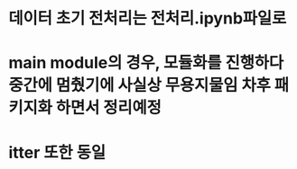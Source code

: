 # 데이터 초기 전처리는 전처리.ipynb파일로
# main module의 경우, 모듈화를 진행하다 중간에 멈췄기에 사실상 무용지물임 차후 패키지화 하면서 정리예정
# itter 또한 동일
